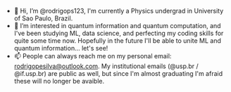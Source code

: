 - 👋 Hi, I’m @rodrigops123, I'm currently a Physics undergrad in University of Sao Paulo, Brazil.
- 👀 I’m interested in quantum information and quantum computation, and I've been studying ML, data science, and perfecting my coding skills for quite some time now. Hopefully in the future I'll be able to unite ML and quantum information... let's see!
- 📫 People can always reach me on my personal email: rodrigopesilva@outlook.com. My institutional emails (@usp.br / @if.usp.br) are public as well, but since I'm almost graduating I'm afraid these will no longer be avaible.
